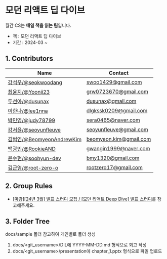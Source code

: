 # 모던 리액트 딥 다이브

월간 CS는 **매일 책을 읽는 팀**입니다.

-   책 : 모던 리액트 딥 다이브
-   기간 : 2024-03 ~

## 1. Contributors

| Name                                             | Contact                       |
| ------------------------------------------------ | ----------------------------- |
| [강석우/@seokwoodang](https://github.com/Seokwoodang)    | swoo1429@gmail.com |
| [최윤지/@Yoonji23](https://github.com/Yoonji23)    | grw0723670@gmail.com |
| [두선아/@dusunax](https://github.com/dusunax)    | dusunax@gmail.com |
| [이한나/@lee1nna](https://github.com/lee1nna)    | dlgkssk0209@gmail.com |
| [박민영/@judy78799](https://github.com/judy78799)    | sera0465@naver.com |
| [강서윤/@seoyunfleuve](https://github.com/seoyunfleuve)    | seoyunfleuve@gmail.com |
| [김범연/@BeomyeonAndrewKim](https://github.com/BeomyeonAndrewKim)    | beomyeon.kim@gmail.com |
| [백광인/@RookieAND](https://github.com/RookieAND)    | gwangin1999@naver.com |
| [윤수현/@soohyun-dev](https://github.com/soohyun-dev)    | bmy1320@gmail.com |
| [김근영/@root-zero-o](https://github.com/root-zero-o)    | rootzero17@gmail.com |

## 2. Group Rules

- [[마감][24년 3월] 발표 스터디 모집 / [모던 리액트 Deep Dive] 발표 스터디](https://inblog.ai/monthly-cs/16450)를 참고해주세요.

## 3. Folder Tree

docs/sample 폴더 참고하여 개인별로 폴더 생성

1. docs/<git_username\>/DIL에 YYYY-MM-DD.md 형식으로 회고 작성
2. docs/<git_username\>/presentation에 chapter_1.pptx 형식으로 파일 업로드
